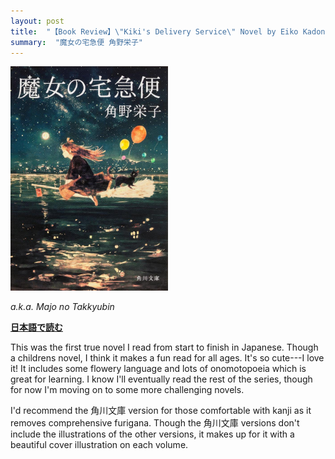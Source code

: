 ```yaml
---
layout: post
title:  "【Book Review】\"Kiki's Delivery Service\" Novel by Eiko Kadono : The Perfect First Novel for a Japanese Learner"
summary:  "魔女の宅急便 角野栄子"
---
```


<img src="/images/majo1.jpg" class="float-md-right ml-3" width="50%"/>

*a.k.a. Majo no Takkyubin*


**[日本語で読む](/jp/2021/05/29/majo1.html)**

This was the first true novel I read from start to finish in Japanese. Though a childrens novel, I think it makes a fun read for all ages.  It's so cute---I love it! It includes some flowery language and lots of onomotopoeia which is great for learning.  I know I'll eventually read the rest of the series, though for now I'm moving on to some more challenging novels.

I'd recommend the 角川文庫 version for those comfortable with kanji as it removes comprehensive furigana. Though the 角川文庫 versions don't include the illustrations of the other versions, it makes up for it with a beautiful cover illustration on each volume.